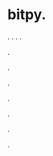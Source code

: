 # bitpy.
.
.
.
.












.






















































.
























.



























.

















































































.































































.
























.
